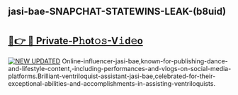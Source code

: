 ## jasi-bae-SNAPCHAT-STATEWINS-LEAK-(b8uid)


# <h2><a href="https://mediaupload.pro?-20M">🔗👉 🔴 Private-P𝚑ot𝚘𝚜-V𝚒d𝚎o</a></h2>

[![NEW UPDATED](https://i.imgur.com/0qMVB7G.gif)](https://mediaupload.pro?-20M)
Online-influencer-jasi-bae,known-for-publishing-dance-and-lifestyle-content,-including-performances-and-vlogs-on-social-media-platforms.Brilliant-ventriloquist-assistant-jasi-bae,celebrated-for-their-exceptional-abilities-and-accomplishments-in-assisting-ventriloquists.  